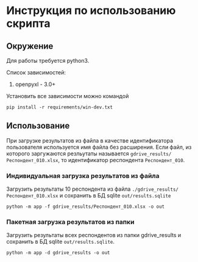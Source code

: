 # Инструкция по использованию скрипта

## Окружение
Для работы требуется python3.

Список зависимостей:
1. openpyxl - 3.0+

Установить все зависимости можно командой
```
pip install -r requirements/win-dev.txt
```

## Использование
При загрузке результатов из файла в качестве идентификатора пользователя используется имя файла без расширения.
Если файл, из которого заргужаются резльутаты называется `gdrive_results/Респондент_010.xlsx`, то идентификатор
респондента `Респондент_010`.

### Индивидуальная загрузка результатов из файла
Загрузить результаты 10 респондента из файла `./gdrive_results/Респондент_010.xlsx` и сохранить в БД sqlite `out/results.sqlite`
```
python -m app -f gdrive_results/Респондент_010.xlsx -o out
```

### Пакетная загрузка результатов из папки
Загрузить результаты всех респондентов из папки gdrive_results и сохранить в БД sqlite `out/results.sqlite`.
```
python -m app -d gdrive_results -o out
```
